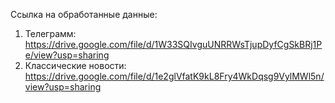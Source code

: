 Ссылка на обработанные данные:
1) Телеграмм: https://drive.google.com/file/d/1W33SQIvguUNRRWsTjupDyfCgSkBRj1Pe/view?usp=sharing
2) Классические новости: https://drive.google.com/file/d/1e2glVfatK9kL8Fry4WkDqsg9VylMWl5n/view?usp=sharing